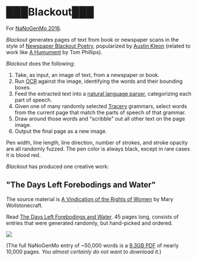 # ███Blackout███

For [NaNoGenMo 2016](https://github.com/NaNoGenMo/2016).

_Blackout_ generates pages of text from book or newspaper scans in the style of [Newspaper Blackout Poetry](http://newspaperblackout.com/), popularized by [Austin Kleon](https://twitter.com/austinkleon) (related to work like [A Humument](http://tomphillipshumument.tumblr.com/) by Tom Phillips).

_Blackout_ does the following:

1. Take, as input, an image of text, from a newspaper or book.
2. Run [OCR](https://github.com/jflesch/pyocr) against the image, identifying the words and their bounding boxes.
3. Feed the extracted text into a [natural language parser](https://spacy.io/), categorizing each part of speech.
3. Given one of many randomly selected [Tracery](https://github.com/aparrish/pytracery) grammars, select words from the current page that match the parts of speech of that grammar.
4. Draw around those words and "scribble" out all other text on the page image.
5. Output the final page as a new image.

Pen width, line length, line direction, number of strokes, and stroke opacity are all randomly fuzzed. The pen color is always black, except in rare cases it is blood red.

_Blackout_ has produced one creative work:

## "The Days Left Forebodings and Water"

The source material is [A Vindication of the Rights of Women](https://en.wikipedia.org/wiki/A_Vindication_of_the_Rights_of_Woman) by Mary Wollstonecraft.

Read [The Days Left Forebodings and Water](https://s3.amazonaws.com/worldwritable/nanogenmo2016-short.pdf). 45 pages long, consists of entries that were generated randomly, but hand-picked and ordered.

<img src="https://github.com/lizadaly/blackout/blob/master/images/3.png?raw=true" />


(The full NaNoGenMo entry of ~50,000 words is a [9.3GB PDF](https://s3.amazonaws.com/worldwritable/nanogenmo2016-9g-long.pdf) of nearly 10,000 pages. *You almost certainly do not want to download it.*)
